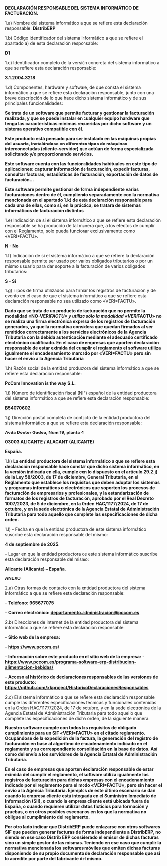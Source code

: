 **DECLARACIÓN RESPONSABLE DEL SISTEMA INFORMÁTICO DE FACTURACIÓN.**

1.a) Nombre del sistema informático a que se refiere esta declaración responsable: **DistribERP**

1.b) Código identificador del sistema informático a que se refiere el apartado a) de esta declaración responsable:

**D1**

1.c) Identificador completo de la versión concreta del sistema informático a que se refiere esta declaración responsable:

**3.1.2004.3218**

1.d) Componentes, hardware y software, de que consta el sistema informático a que se refiere esta declaración responsable, junto con una breve descripción de lo que hace dicho sistema informático y de sus principales funcionalidades:

**Se trata de un software que permite facturar y gestionar la  facturación realizada, y que se puede instalar en cualquier equipo hardware  que tenga las características mínimas requeridas por dicho software y un  sistema operativo compatible con él.**

**Este producto está pensado para ser instalado en las máquinas propias del  usuario, instalándose en diferentes tipos de máquinas interconectadas  (cliente-servidor) que actúan de forma especializada solicitando y/o proporcionando servicios.**

**Este software cuenta con las funcionalidades habituales en este tipo de  aplicaciones: capturar información de facturación, expedir facturas, consultar  facturas, estadísticas de facturación, exportación de datos de facturación…**

**Este software permite gestionar de forma independiente varias facturaciones  dentro de él, cumpliendo separadamente con la normativa mencionada en el  apartado 1.k) de esta declaración responsable para cada una de ellas, como si,  en la práctica, se tratara de sistemas informáticos de facturación distintos.**

1.e) Indicación de si el sistema informático a que se refiere esta declaración responsable se ha producido de tal manera que, a los efectos de cumplir con el Reglamento, solo pueda funcionar exclusivamente como «VERI\*FACTU».

**N - No**

1.f) Indicación de si el sistema informático a que se refiere la declaración responsable permite ser usado por varios obligados tributarios o por un mismo usuario para dar soporte a la facturación de varios obligados tributarios:

**S - Sí**

1.g) Tipos de firma utilizados para firmar los registros de facturación y de evento en el caso de que el sistema informático a que se refiere esta declaración responsable no sea utilizado como «VERI\*FACTU».

**Dado que se trata de un producto de facturación que no permite la modalidad «NO-VERI*FACTU» y utiliza sólo la modalidad «VERI*FACTU» no se realiza una firma electrónica expresa de los registros de facturación generados, ya que la  normativa considera que quedan firmados al ser remitidos correctamente a los  servicios electrónicos de la Agencia Tributaria con la debida autenticación  mediante el adecuado certificado electrónico cualificado. En el caso de empresas  que aporten declaración responsable de estar eximida del cumplir el reglamento el software utiliza igualmente el encadenamiento marcado por «VERI*FACTU» pero sin hacer el envío a la Agencia Tributaria.**

1.h) Razón social de la entidad productora del sistema informático a que se refiere esta declaración responsable:

**PcCom Innovation is the way S.L.**

1.i) Número de identificación fiscal (NIF) español de la entidad productora del sistema informático a que se refiere esta declaración responsable:

**B54070602**

1.j) Dirección postal completa de contacto de la entidad productora del sistema informático a que se refiere esta declaración responsable:

**Avda Doctor Gadea, Num 19, planta 4**

**03003 ALICANTE / ALACANT (ALICANTE)**

**España.**

1.k) **La entidad productora del sistema informático a que se refiere esta  declaración responsable hace constar que dicho sistema informático, en la  versión indicada en ella, cumple con lo dispuesto en el artículo 29.2.j) de la Ley  58/2003, de 17 de diciembre, General Tributaria, en el Reglamento que  establece los requisitos que deben adoptar los sistemas y programas  informáticos o electrónicos que soporten los procesos de facturación de  empresarios y profesionales, y la estandarización de formatos de los registros  de facturación, aprobado por el Real Decreto 1007/2023, de 5 de diciembre, en  la Orden HAC/1177/2024, de 17 de octubre, y en la sede electrónica de la  Agencia Estatal de Administración Tributaria para todo aquello que complete  las especificaciones de dicha orden.**

1.l) - Fecha en que la entidad productora de este sistema informático suscribe esta declaración responsable del mismo:

**4 de septiembre de 2025**.

\- Lugar en que la entidad productora de este sistema informático suscribe esta declaración responsable del mismo:

**Alicante (Alicante) – España**.

**ANEXO**

2.a) Otras formas de contacto con la entidad productora del sistema informático a que se refiere esta declaración responsable:

\- **Teléfono: 965677075**

\- **Correo electrónico: <departamento.administracion@pccom.es>**

2.b) Direcciones de internet de la entidad productora del sistema informático a que se refiere esta declaración responsable:

\- **Sitio web de la empresa:**

\- **<https://www.pccom.es/>**

\- **Información sobre este producto en el sitio web de la empresa:** \- **<https://www.pccom.es/programa-software-erp-distribucion-alimentacion-bebidas/>**

\- **Acceso al histórico de declaraciones responsables de las versiones de este producto: <https://github.com/xkproject/HistoricoDeclaracionesResponsables>**

2.c) El sistema informático a que se refiere esta declaración responsable cumple las diferentes especificaciones técnicas y funcionales contenidas en la Orden HAC/1177/2024, de 17 de octubre, y en la sede electrónica de la Agencia Estatal de Administración Tributaria para todo aquello que complete las especificaciones de dicha orden, de la siguiente manera:

**Nuestro software cumple con todos los requisitos de obligado cumplimiento para un SIF «VERI*FACTU» en el citado reglamento. Ocupándose de la expedición de la factura, la generación del registro de facturación en base al algoritmo de encadenamiento indicado en el reglamento y su correspondiente consolidación en la base de datos. Así como del envío a los servidores de la Agencia Estatal de Administración Tributaria.**

**En el caso de empresas  que aporten declaración responsable de estar eximida del cumplir el reglamento, el software utiliza igualmente los registros de facturación para dichas empresas con el encadenamiento indicado por el reglamento para el modo «VERI*FACTU», pero sin hacer el envío a la Agencia Tributaria. Ejemplos de este último escenario se dan cuando la empresa cliente está integrada en el Suministro Inmediato de Información (SII), o cuando la empresa cliente está ubicada fuera de España, o cuando requieren utilizar datos ficticios para formación y pruebas, o en otros posibles escenarios en los que la normativa no obligue al cumplimiento del reglamento.**

**Por otro lado indicar que DistribERP puede enlazarse con otros softwares SIF que pueden generar facturas de forma independiente a DistribERP, no siendo en ese caso Distrib ERP considerado el emisor de dichas facturas sino un simple gestor de las mismas. Teniendo en ese caso que cumplir la normativa mencionada los softwares móviles que emiten dichas facturas disponiendo de su propio documento de declaración responsable que así lo acredite por parte del fabricante del mismo.**
